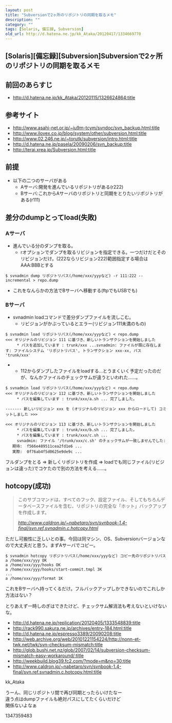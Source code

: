 ```yaml
---
layout: post
title: "Subversionで2ヶ所のリポジトリの同期を取るメモ"
description: ""
category: ""
tags: [Solaris, 備忘録, Subversion]
old_url: http://d.hatena.ne.jp/kk_Ataka/20120417/1334669770
---
```


\[Solaris\]\[備忘録\]\[Subversion\]Subversionで2ヶ所のリポジトリの同期を取るメモ
--------------------------------------------------------------------------------

前回のあらすじ
--------------

-   <http://d.hatena.ne.jp/kk_Ataka/20120115/1326624864:title>

参考サイト
----------

-   <http://www.asahi-net.or.jp/~iu9m-tcym/svndoc/svn_backup.html:title>
-   <http://www.ilovex.co.jp/blog/system/other/subversion.html:title>
-   <http://www.02.246.ne.jp/~torutk/subversion/intro.html:title>
-   <http://d.hatena.ne.jp/pasela/20090206/svn_backup:title>
-   <http://terai.xrea.jp/Subversion.html:title>

前提
----

-   以下の二つのサーバがある
    -   Aサーバ:開発を進んでいるリポジトリがある(r222)
    -   Bサーバ:これからAサーバのリポジトリと同期をとりたいリポジトリがある(r111)

差分のdumpとってload(失敗)
--------------------------

### Aサーバ

-   進んでいる分のダンプを取る。
    -   rオプションでダンプを取るリビジョンを指定できる。一つだけだとそのリビジョンだけ。(222ならリビジョン222)範囲指定する場合はAAA:BBBとする

<!-- -->

    $ svnadmin dump リポジトリパス(/home/xxx/yyyなど) -r 111:222 --incremental > repo.dump

-   これをなんらかの方法でBサーバへ移動する(ftpでもUSBでも)

### Bサーバ

-   svnadmin loadコマンドで差分ダンプファイルを流しこむ。
    -   リビジョンがかぶっているとエラー(リビジョン111未満のもの)

<!-- -->

    $ svnadmin load リポジトリパス(/home/xxx/yyyなど) < repo.dump
    <<< オリジナルのリビジョン 111 に基づき、新しいトランザクションを開始しました
         * パスを追加しています : trunk/xxx ...svnadmin: ファイルが既に存在します: ファイルシステム 'リポジトリパス', トランザクション xxx-xx, パス 'trunk/xxx'

-   -   112からダンプしたファイルをloadする…とうまくいく予定だったのだが、なんかファイルのチェックサムが違うといわれた……。

<!-- -->

    $ svnadmin load リポジトリパス(/home/xxx/yyyなど) < repo.dump
    <<< オリジナルのリビジョン 112 に基づき、新しいトランザクションを開始しました
         * パスを編集しています : trunk/xxx/a.sh ... 完了しました。

    ------- 新しいリビジョン xxx を (オリジナルのリビジョン xxx からロードして) コミットしました >>>

    <<< オリジナルのリビジョン 113 に基づき、新しいトランザクションを開始しました
         * パスを編集しています : trunk/xxx/b.sh ... 完了しました。
         * パスを編集しています : trunk/xxx/c.sh ...
         svnadmin: ファイル '/trunk/xxx/c.sh' のチェックサムが一致しませんでした:
       期待:  f566e489511cea2fd1e6 ...
       実際:  0f76ab4f5d0625e9de9c ...

フルダンプをとる =&gt; 新しくリポジトリを作成 =&gt; loadでも同じファイル(リビジョンは違った)でコケたので別の方法を考える……。

hotcopy(成功)
-------------

> このサブコマンドは、すべてのフック、設定ファイル、そしてもちろんデータベースファイルを含む、リポジトリの完全な「ホット」バックアップを作成します。
>
> <cite><http://www.caldron.jp/~nabetaro/svn/svnbook-1.4-final/svn.ref.svnadmin.c.hotcopy.html></cite>

ただし可搬性に乏しいとの事。今回は同マシン、OS、Subversionバージョンなので大丈夫だと思う。まずAサーバでコピー。

    $ svnadmin hotcopy リポジトリパス(/home/xxx/yyyなど) コピー先のリポジトリパス
    a /home/xxx/yyy OK
    a /home/xxx/yyy/hooks OK
    a /home/xxx/yyy/hooks/start-commit.tmpl 3K
    ...
    a /home/xxx/yyy/format 1K

これをBサーバへ持ってくるだけ。フルバックアップしかできないのでこれしか方法はない？

とりあえず一時しのぎはできたけど、チェックサム解消法も考えないといけないな。 

-   <http://d.hatena.ne.jp/replication/20120405/1333548839:title>
-   <http://rack990.sakura.ne.jp/archives/entry-184.html:title>
-   <http://d.hatena.ne.jp/espresso3389/20090208:title>
-   <http://web.archive.org/web/20101221154224/http://nonn-et-twk.net/twk/svn-checksum-mismatch:title>
-   <http://glob.bushi.net.nz/glob/2007/02/14/subversion-checksum-mismatch-easy-workaround/:title>
-   <http://weekbuild.blog39.fc2.com/?mode=m&no=30:title>
-   <http://www.caldron.jp/~nabetaro/svn/svnbook-1.4-final/svn.ref.svnadmin.c.hotcopy.html:title> 

kk\_Ataka

うーん、同じリポジトリ間で再び同期とったらいけたなー<br>違う点はdumpファイルも絶対パスにしてたくらいだけど<br>関係ないよなぁ

1347359483
